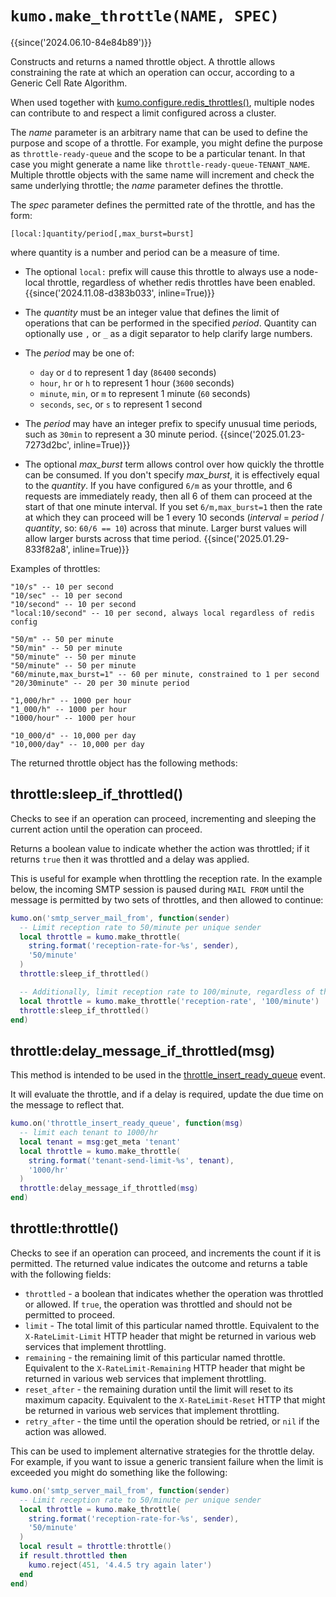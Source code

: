 # `kumo.make_throttle(NAME, SPEC)`

{{since('2024.06.10-84e84b89')}}

Constructs and returns a named throttle object.  A throttle allows constraining
the rate at which an operation can occur, according to a Generic Cell Rate
Algorithm.

When used together with
[kumo.configure.redis_throttles()](configure_redis_throttles.md), multiple
nodes can contribute to and respect a limit configured across a cluster.

The *name* parameter is an arbitrary name that can be used to define the
purpose and scope of a throttle.  For example, you might define the purpose as
`throttle-ready-queue` and the scope to be a particular tenant.  In that case
you might generate a name like `throttle-ready-queue-TENANT_NAME`.  Multiple
throttle objects with the same name will increment and check the same underlying
throttle; the *name* parameter defines the throttle.

The *spec* parameter defines the permitted rate of the throttle, and has the
form:

```
[local:]quantity/period[,max_burst=burst]
```

where quantity is a number and period can be a measure of time.

* The optional `local:` prefix will cause this throttle to always
  use a node-local throttle, regardless of whether redis throttles
  have been enabled.  {{since('2024.11.08-d383b033', inline=True)}}

* The *quantity* must be an integer value that defines the limit
  of operations that can be performed in the specified *period*.
  Quantity can optionally use `,` or `_` as a digit separator
  to help clarify large numbers.

* The *period* may be one of:
    * `day` or `d` to represent 1 day (`86400` seconds)
    * `hour`, `hr` or `h` to represent 1 hour (`3600` seconds)
    * `minute`, `min`, or `m` to represent 1 minute (`60` seconds)
    * `seconds`, `sec`, or `s` to represent 1 second

* The *period* may have an integer prefix to specify unusual
  time periods, such as `30min` to represent a 30 minute period.
  {{since('2025.01.23-7273d2bc', inline=True)}}

* The optional *max_burst* term allows control over how quickly the throttle
  can be consumed. If you don't specify *max_burst*, it is effectively equal to
  the *quantity*.  If you have configured `6/m` as your throttle, and 6
  requests are immediately ready, then all 6 of them can proceed at the start
  of that one minute interval.  If you set `6/m,max_burst=1` then the rate at
  which they can proceed will be 1 every 10 seconds (*interval* = *period* /
  *quantity*, so: `60/6 == 10`) across that minute.  Larger burst values will
  allow larger bursts across that time period. {{since('2025.01.29-833f82a8', inline=True)}}

Examples of throttles:

```
"10/s" -- 10 per second
"10/sec" -- 10 per second
"10/second" -- 10 per second
"local:10/second" -- 10 per second, always local regardless of redis config

"50/m" -- 50 per minute
"50/min" -- 50 per minute
"50/minute" -- 50 per minute
"50/minute" -- 50 per minute
"60/minute,max_burst=1" -- 60 per minute, constrained to 1 per second
"20/30minute" -- 20 per 30 minute period

"1,000/hr" -- 1000 per hour
"1_000/h" -- 1000 per hour
"1000/hour" -- 1000 per hour

"10_000/d" -- 10,000 per day
"10,000/day" -- 10,000 per day
```

The returned throttle object has the following methods:

## throttle:sleep_if_throttled()

Checks to see if an operation can proceed, incrementing and sleeping the
current action until the operation can proceed.

Returns a boolean value to indicate whether the action was throttled; if it
returns `true` then it was throttled and a delay was applied.

This is useful for example when throttling the reception rate. In the example
below, the incoming SMTP session is paused during `MAIL FROM` until the message
is permitted by two sets of throttles, and then allowed to continue:

```lua
kumo.on('smtp_server_mail_from', function(sender)
  -- Limit reception rate to 50/minute per unique sender
  local throttle = kumo.make_throttle(
    string.format('reception-rate-for-%s', sender),
    '50/minute'
  )
  throttle:sleep_if_throttled()

  -- Additionally, limit reception rate to 100/minute, regardless of the sender
  local throttle = kumo.make_throttle('reception-rate', '100/minute')
  throttle:sleep_if_throttled()
end)
```

## throttle:delay_message_if_throttled(msg)

This method is intended to be used in the
[throttle_insert_ready_queue](../events/throttle_insert_ready_queue.md) event.

It will evaluate the throttle, and if a delay is required, update the due
time on the message to reflect that.

```lua
kumo.on('throttle_insert_ready_queue', function(msg)
  -- limit each tenant to 1000/hr
  local tenant = msg:get_meta 'tenant'
  local throttle = kumo.make_throttle(
    string.format('tenant-send-limit-%s', tenant),
    '1000/hr'
  )
  throttle:delay_message_if_throttled(msg)
end)
```

## throttle:throttle()

Checks to see if an operation can proceed, and increments the count if it is permitted.
The returned value indicates the outcome and returns a table with the following fields:

* `throttled` - a boolean that indicates whether the operation was throttled or
  allowed. If `true`, the operation was throttled and should not be permitted
  to proceed.
* `limit` - The total limit of this particular named throttle. Equivalent to the
  `X-RateLimit-Limit` HTTP header that might be returned in various web services
  that implement throttling.
* `remaining` - the remaining limit of this particular named throttle. Equivalent to the
  `X-RateLimit-Remaining` HTTP header that might be returned in various web services
  that implement throttling.
* `reset_after` - the remaining duration until the limit will reset to its maximum capacity.
  Equivalent to the `X-RateLimit-Reset` HTTP that might be returned in various web
  services that implement throttling.
* `retry_after` - the time until the operation should be retried, or `nil` if
  the action was allowed.

This can be used to implement alternative strategies for the throttle delay.
For example, if you want to issue a generic transient failure when the limit
is exceeded you might do something like the following:

```lua
kumo.on('smtp_server_mail_from', function(sender)
  -- Limit reception rate to 50/minute per unique sender
  local throttle = kumo.make_throttle(
    string.format('reception-rate-for-%s', sender),
    '50/minute'
  )
  local result = throttle:throttle()
  if result.throttled then
    kumo.reject(451, '4.4.5 try again later')
  end
end)
```
